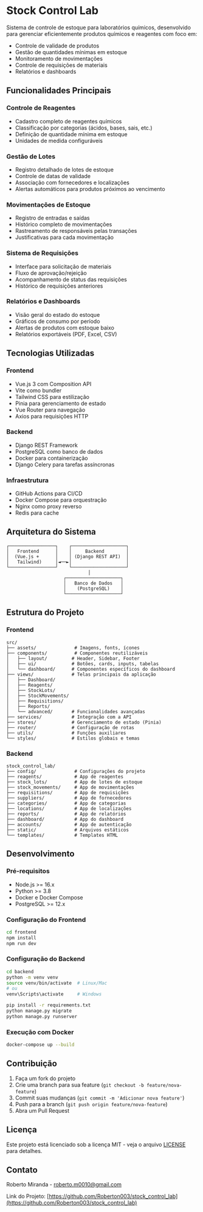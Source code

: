 # Stock Control Lab

Sistema de controle de estoque para laboratórios químicos, desenvolvido para gerenciar eficientemente produtos químicos e reagentes com foco em:

- Controle de validade de produtos
- Gestão de quantidades mínimas em estoque
- Monitoramento de movimentações
- Controle de requisições de materiais
- Relatórios e dashboards

## Funcionalidades Principais

### Controle de Reagentes
- Cadastro completo de reagentes químicos
- Classificação por categorias (ácidos, bases, sais, etc.)
- Definição de quantidade mínima em estoque
- Unidades de medida configuráveis

### Gestão de Lotes
- Registro detalhado de lotes de estoque
- Controle de datas de validade
- Associação com fornecedores e localizações
- Alertas automáticos para produtos próximos ao vencimento

### Movimentações de Estoque
- Registro de entradas e saídas
- Histórico completo de movimentações
- Rastreamento de responsáveis pelas transações
- Justificativas para cada movimentação

### Sistema de Requisições
- Interface para solicitação de materiais
- Fluxo de aprovação/rejeição
- Acompanhamento de status das requisições
- Histórico de requisições anteriores

### Relatórios e Dashboards
- Visão geral do estado do estoque
- Gráficos de consumo por período
- Alertas de produtos com estoque baixo
- Relatórios exportáveis (PDF, Excel, CSV)

## Tecnologias Utilizadas

### Frontend
- Vue.js 3 com Composition API
- Vite como bundler
- Tailwind CSS para estilização
- Pinia para gerenciamento de estado
- Vue Router para navegação
- Axios para requisições HTTP

### Backend
- Django REST Framework
- PostgreSQL como banco de dados
- Docker para containerização
- Django Celery para tarefas assíncronas

### Infraestrutura
- GitHub Actions para CI/CD
- Docker Compose para orquestração
- Nginx como proxy reverso
- Redis para cache

## Arquitetura do Sistema

```
┌─────────────────┐    ┌────────────────────┐
│   Frontend      │    │     Backend        │
│  (Vue.js +      │    │ (Django REST API)  │
│   Tailwind)     │◄──►│                    │
└─────────────────┘    └────────────────────┘
                              │
                     ┌────────────────────┐
                     │   Banco de Dados   │
                     │    (PostgreSQL)    │
                     └────────────────────┘
```

## Estrutura do Projeto

### Frontend
```
src/
├── assets/              # Imagens, fonts, ícones
├── components/          # Componentes reutilizáveis
│   ├── layout/         # Header, Sidebar, Footer
│   ├── ui/             # Botões, cards, inputs, tabelas
│   └── dashboard/      # Componentes específicos do dashboard
├── views/              # Telas principais da aplicação
│   ├── Dashboard/
│   ├── Reagents/
│   ├── StockLots/
│   ├── StockMovements/
│   ├── Requisitions/
│   ├── Reports/
│   └── advanced/       # Funcionalidades avançadas
├── services/           # Integração com a API
├── stores/             # Gerenciamento de estado (Pinia)
├── router/             # Configuração de rotas
├── utils/              # Funções auxiliares
└── styles/             # Estilos globais e temas
```

### Backend
```
stock_control_lab/
├── config/              # Configurações do projeto
├── reagents/            # App de reagentes
├── stock_lots/          # App de lotes de estoque
├── stock_movements/     # App de movimentações
├── requisitions/        # App de requisições
├── suppliers/           # App de fornecedores
├── categories/          # App de categorias
├── locations/           # App de localizações
├── reports/             # App de relatórios
├── dashboard/           # App do dashboard
├── accounts/            # App de autenticação
├── static/              # Arquivos estáticos
└── templates/           # Templates HTML
```

## Desenvolvimento

### Pré-requisitos
- Node.js >= 16.x
- Python >= 3.8
- Docker e Docker Compose
- PostgreSQL >= 12.x

### Configuração do Frontend
```bash
cd frontend
npm install
npm run dev
```

### Configuração do Backend
```bash
cd backend
python -m venv venv
source venv/bin/activate  # Linux/Mac
# ou
venv\Scripts\activate     # Windows

pip install -r requirements.txt
python manage.py migrate
python manage.py runserver
```

### Execução com Docker
```bash
docker-compose up --build
```

## Contribuição

1. Faça um fork do projeto
2. Crie uma branch para sua feature (`git checkout -b feature/nova-feature`)
3. Commit suas mudanças (`git commit -m 'Adicionar nova feature'`)
4. Push para a branch (`git push origin feature/nova-feature`)
5. Abra um Pull Request

## Licença

Este projeto está licenciado sob a licença MIT - veja o arquivo [LICENSE](LICENSE) para detalhes.

## Contato

Roberto Miranda - roberto.m0010@gmail.com

Link do Projeto: [https://github.com/Roberton003/stock_control_lab](https://github.com/Roberton003/stock_control_lab)